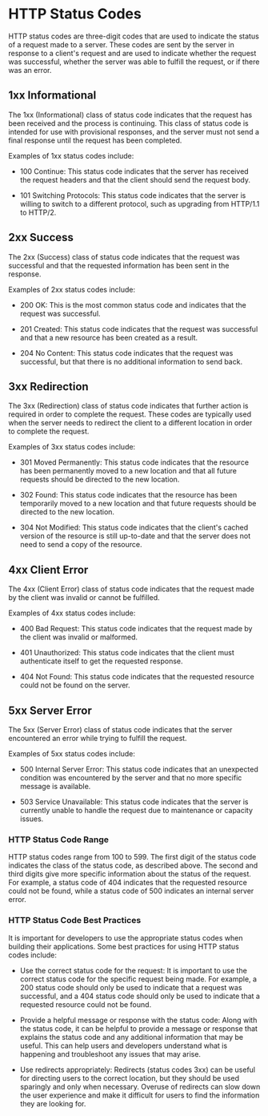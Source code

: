 # HTTP Status Codes

HTTP status codes are three-digit codes that are used to indicate the status of a request made to a server. These codes are sent by the server in response to a client's request and are used to indicate whether the request was successful, whether the server was able to fulfill the request, or if there was an error.

## **1xx Informational**

The 1xx (Informational) class of status code indicates that the request has been received and the process is continuing. This class of status code is intended for use with provisional responses, and the server must not send a final response until the request has been completed.

Examples of 1xx status codes include:

* 100 Continue: This status code indicates that the server has received the request headers and that the client should send the request body.
    
* 101 Switching Protocols: This status code indicates that the server is willing to switch to a different protocol, such as upgrading from HTTP/1.1 to HTTP/2.
    

## **2xx Success**

The 2xx (Success) class of status code indicates that the request was successful and that the requested information has been sent in the response.

Examples of 2xx status codes include:

* 200 OK: This is the most common status code and indicates that the request was successful.
    
* 201 Created: This status code indicates that the request was successful and that a new resource has been created as a result.
    
* 204 No Content: This status code indicates that the request was successful, but that there is no additional information to send back.
    

## **3xx Redirection**

The 3xx (Redirection) class of status code indicates that further action is required in order to complete the request. These codes are typically used when the server needs to redirect the client to a different location in order to complete the request.

Examples of 3xx status codes include:

* 301 Moved Permanently: This status code indicates that the resource has been permanently moved to a new location and that all future requests should be directed to the new location.
    
* 302 Found: This status code indicates that the resource has been temporarily moved to a new location and that future requests should be directed to the new location.
    
* 304 Not Modified: This status code indicates that the client's cached version of the resource is still up-to-date and that the server does not need to send a copy of the resource.
    

## **4xx Client Error**

The 4xx (Client Error) class of status code indicates that the request made by the client was invalid or cannot be fulfilled.

Examples of 4xx status codes include:

* 400 Bad Request: This status code indicates that the request made by the client was invalid or malformed.
    
* 401 Unauthorized: This status code indicates that the client must authenticate itself to get the requested response.
    
* 404 Not Found: This status code indicates that the requested resource could not be found on the server.
    

## **5xx Server Error**

The 5xx (Server Error) class of status code indicates that the server encountered an error while trying to fulfill the request.

Examples of 5xx status codes include:

* 500 Internal Server Error: This status code indicates that an unexpected condition was encountered by the server and that no more specific message is available.
    
* 503 Service Unavailable: This status code indicates that the server is currently unable to handle the request due to maintenance or capacity issues.
    

### **HTTP Status Code Range**

HTTP status codes range from 100 to 599. The first digit of the status code indicates the class of the status code, as described above. The second and third digits give more specific information about the status of the request. For example, a status code of 404 indicates that the requested resource could not be found, while a status code of 500 indicates an internal server error.

### **HTTP Status Code Best Practices**

It is important for developers to use the appropriate status codes when building their applications. Some best practices for using HTTP status codes include:

* Use the correct status code for the request: It is important to use the correct status code for the specific request being made. For example, a 200 status code should only be used to indicate that a request was successful, and a 404 status code should only be used to indicate that a requested resource could not be found.
    
* Provide a helpful message or response with the status code: Along with the status code, it can be helpful to provide a message or response that explains the status code and any additional information that may be useful. This can help users and developers understand what is happening and troubleshoot any issues that may arise.
    
* Use redirects appropriately: Redirects (status codes 3xx) can be useful for directing users to the correct location, but they should be used sparingly and only when necessary. Overuse of redirects can slow down the user experience and make it difficult for users to find the information they are looking for.